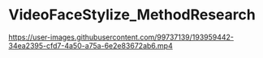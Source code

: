 # VideoFaceStylize_MethodResearch

https://user-images.githubusercontent.com/99737139/193959442-34ea2395-cfd7-4a50-a75a-6e2e83672ab6.mp4

